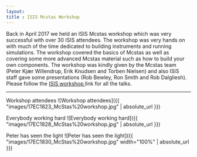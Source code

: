 ```yaml
---
layout: 
title : ISIS Mcstas Workshop
---
```


Back in April 2017 we held an ISIS Mcstas workshop which was very successful with over 30 ISIS attendees. The workshop was very hands on with much of the time dedicated to building instruments and running simulations. The workshop covered the basics of Mcstas as well as covering some more advanced Mcstas material such as how to build your own components. The workshop was kindly given by the Mcstas team (Peter Kjær Willendrup, Erik Knudsen and Torben Nielsen) and also ISIS staff gave some presentations (Rob Bewley, Ron Smith and Rob Dalgliesh). Please follow the [ISIS workshop ](http://april2017.mcstas.org/) link for all the talks.

***

Workshop attendees
![Workshop attendees]({{ "images/17EC1823_McStas%20workshop.jpg" | absolute_url }})

Everybody working hard
![Everybody working hard]({{ "images/17EC1828_McStas%20workshop.jpg" | absolute_url }})

Peter has seen the light
![Peter has seen the light]({{ "images/17EC1830_McStas%20workshop.jpg" width="100%" | absolute_url }})
